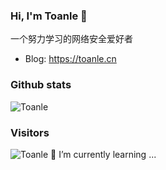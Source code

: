 ### Hi, I'm Toanle 👋

一个努力学习的网络安全爱好者
* Blog: https://toanle.cn
### Github stats
![Toanle](https://github-readme-stats.vercel.app/api?username=Toanlele&show_icons=true&theme=tokyonight&&count_private=true )
### Visitors
![Toanle](https://profile-counter.glitch.me/Toanlele/count.svg)
 🌱 I’m currently learning ...

<!--
**Toanlele/Toanlele** is a ✨ _special_ ✨ repository because its `README.md` (this file) appears on your GitHub profile.

Here are some ideas to get you started:

- 🔭 I’m currently working on ...
- 🌱 I’m currently learning ...
- 👯 I’m looking to collaborate on ...
- 🤔 I’m looking for help with ...
- 💬 Ask me about ...
- 📫 How to reach me: ...
- 😄 Pronouns: ...
- ⚡ Fun fact: ...
-->
